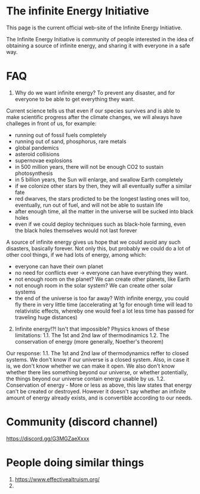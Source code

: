 # The infinite Energy Initiative

This page is the current official web-site of the Infinite Energy Initiative.

The Infinite Energy Initiative is community of people interested in the idea of obtaining a source of infinite energy, and sharing it with everyone in a safe way.

# FAQ
1. Why do we want infinite energy? To prevent any disaster, and for everyone to be able to get everything they want.

Current science tells us that even if our species survives and is able to make scientific progress after the climate changes, we will always have challeges in front of us, for example: 
* running out of fossil fuels completely
* running out of sand, phosphorus, rare metals
* global pandemics
* asteroid collisions
* supernovae explosions
* in 500 million years, there will not be enough CO2 to sustain photosynthesis
* in 5 billion years, the Sun will enlarge, and swallow Earth completely
* if we colonize other stars by then, they will all eventually suffer a similar fate
* red dwarves, the stars prodicted to be the longest lasting ones will too, eventually, run out of fuel, and will not be able to sustain life
* after enough time, all the matter in the universe will be sucked into black holes
* even if we could deploy techniques such as black-hole farming, even the black holes themselves would not last forever

A source of infinite energy gives us hope that we could avoid any such disasters, basically forever.
Not only this, but probably we could do a lot of other cool things, if we had lots of energy, among which:
* everyone can have their own planet
* no need for conflicts ever -> everyone can have everything they want.
* not enough room on the planet? We can create other planets, like Earth
* not enough room in the solar system? We can create other solar systems
* the end of the universe is too far away? With infinite energy, you could fly there in very little time (accelerating at 1g for enough time will lead to relativistic effects, whereby one would feel a lot less time has passed for traveling huge distances)

2. Infinite energy!?! Isn't that impossible?
Physics knows of these limitations:
1.1. The 1st and 2nd law of thermodinamics
1.2. The conservation of energy (more generally, Noether's theorem)

Our response:
1.1. The 1st and 2nd law of thermodynamics reffer to closed systems. We don't know if our universe is a closed system. Also, in case it is, we don't know whether we can make it open. We also don't know whether there lies something beyond our universe, or whether potentially, the things beyond our universe contain energy usable by us.
1.2. Conservation of energy - More or less as above, this law states that energy can't be created or destroyed. However it doesn't say whether an infinite amount of energy already exists, and is convertible according to our needs.

# Community (discord channel)
https://discord.gg/G3MGZaeXxxx

# People doing similar things
1. https://www.effectivealtruism.org/
2. 
